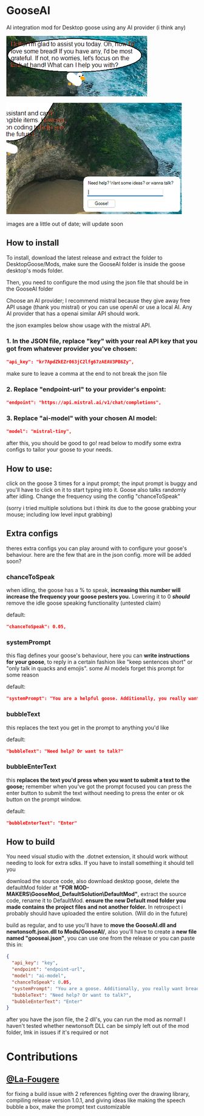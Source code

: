 # GooseAI
AI integration mod for Desktop goose using any AI provider (i think any)

![image1](https://raw.githubusercontent.com/Vexicle/GooseAI/refs/heads/main/Images/image1.png)

![image3](https://raw.githubusercontent.com/Vexicle/GooseAI/refs/heads/main/Images/image3.png)

images are a little out of date; will update soon

## How to install
To install, download the latest release and extract the folder to DesktopGoose/Mods, make sure the GooseAI folder is inside the goose desktop's mods folder.

Then, you need to configure the mod using the json file that should be in the GooseAI folder

Choose an AI provider; I recommend mistral because they give away free API usage (thank you mistral) or you can use openAI or use a local AI. Any AI provider that has a openai similar API should work.

the json examples below show usage with the mistral API.
### 1. In the JSON file, replace **"key"** with your real API key that you got from whatever provider you've chosen:
```json
"api_key": "kr7ApdZkEZr063jC2lfg67zAEAV3PB6Zy",
```
make sure to leave a comma at the end to not break the json file

### 2. Replace **"endpoint-url"** to your provider's enpoint:
```json
"endpoint": "https://api.mistral.ai/v1/chat/completions",
```
### 3. Replace **"ai-model"** with your chosen AI model:
```json
"model": "mistral-tiny",
```

after this, you should be good to go! read below to modify some extra configs to tailor your goose to your needs.

## How to use:

click on the goose 3 times for a input prompt; the input prompt is buggy and you'll have to click on it to start typing into it. Goose also talks randomly after idling. Change the frequency using the config "chanceToSpeak"

(sorry i tried multiple solutions but i think its due to the goose grabbing your mouse; including low level input grabbing)

## Extra configs
theres extra configs you can play around with to configure your goose's behaviour. here are the few that are in the json config. more will be added soon?

### chanceToSpeak
when idling, the goose has a % to speak, **increasing this number will increase the frequency your goose pesters you.** Lowering it to 0 ***should*** remove the idle goose speaking functionality (untested claim)

default:
```json
"chanceToSpeak": 0.05,
```
### systemPrompt
this flag defines your goose's behaviour, here you can **write instructions for your goose**, to reply in a certain fashion like "keep sentences short" or "only talk in quacks and emojis". some AI models forget this prompt for some reason

default:
```json
"systemPrompt": "You are a helpful goose. Additionally, you really want bread."
```
### bubbleText
this replaces the text you get in the prompt to anything you'd like

default:
```json
"bubbleText": "Need help? Or want to talk?"
```
### bubbleEnterText
this **replaces the text you'd press when you want to submit a text to the goose;** remember when you've got the prompt focused you can press the enter button to submit the text without needing to press the enter or ok button on the prompt window.

default:
```json
"bubbleEnterText": "Enter"
```

## How to build
You need visual studio with the .dotnet extension, it should work without needing to look for extra sdks. If you have to install something it should tell you

download the source code, also download desktop goose, delete the defaultMod folder at **"FOR MOD-MAKERS\GooseMod_DefaultSolution\DefaultMod"**, extract the source code, rename it to DefaultMod. **ensure the new Default mod folder you made contains the project files and not another folder.** In retrospect i probably should have uploaded the entire solution. (Will do in the future)

build as regular, and to use you'll have to **move the GooseAI.dll and newtonsoft.json.dll to Mods/GooseAI/**, also you'll have to create a **new file named "gooseai.json"**, you can use one from the release or you can paste this in:
```json
{
  "api_key": "key",
  "endpoint": "endpoint-url",
  "model": "ai-model",
  "chanceToSpeak": 0.05,
  "systemPrompt": "You are a goose. Additionally, you really want bread.",
  "bubbleText": "Need help? Or want to talk?",
  "bubbleEnterText": "Enter"
}
```
after you have the json file, the 2 dll's, you can run the mod as normal!
I haven't tested whether newtonsoft DLL can be simply left out of the mod folder, lmk in issues if it's required or not

# Contributions

## [@La-Fougere](https://github.com/La-Fougere)
for fixing a build issue with 2 references fighting over the drawing library, compiling release version 1.0.1, and giving ideas like making the speech bubble a box, make the prompt text customizable
